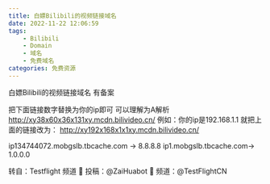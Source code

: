 ```yaml
---
title: 白嫖Bilibili的视频链接域名
date: 2022-11-22 12:06:59
tags:
	- Bilibili
	- Domain
	- 域名
	- 免费域名
categories: 免费资源
---
```

白嫖Bilibili的视频链接域名
有备案
<!--more-->
把下面链接数字替换为你的ip即可
可以理解为A解析
http://xy38x60x36x131xy.mcdn.bilivideo.cn/
例如：你的ip是192.168.1.1
就把上面的链接改为：
http://xy192x168x1x1xy.mcdn.bilivideo.cn/

ip134744072.mobgslb.tbcache.com -> 8.8.8.8
ip1.mobgslb.tbcache.com-> 1.0.0.0

转自：Testflight 频道
🤖 投稿：@ZaiHuabot
📣 频道：@TestFlightCN
